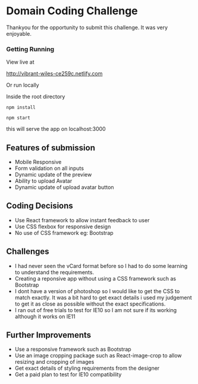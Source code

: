 # Domain Coding Challenge

Thankyou for the opportunity to submit this challenge. It was very enjoyable.

### Getting Running

View live at

http://vibrant-wiles-ce259c.netlify.com

Or run locally

Inside the root directory

```npm install```

```npm start```

this will serve the app on localhost:3000

## Features of submission
* Mobile Responsive
* Form validation on all inputs
* Dynamic update of the preview
* Ability to upload Avatar
* Dynamic update of upload avatar button


## Coding Decisions
* Use React framework to allow instant feedback to user
* Use CSS flexbox for responsive design
* No use of CSS framework eg: Bootstrap

## Challenges
* I had never seen the vCard format before so I had to do some learning to understand the requirements.
* Creating a reponsive app without using a CSS framework such as Bootstrap
* I dont have a version of photoshop so I would like to get the CSS to match exactly. It was a bit hard to get exact details i used my judgement to get it as close as possible without the exact specifications.
* I ran out of free trials to test for IE10 so I am not sure if its working although it works on IE11

## Further Improvements
* Use a responsive framework such as Bootstrap
* Use an image cropping package such as React-image-crop to allow resizing and cropping of images
* Get exact details of styling requirements from the designer
* Get a paid plan to test for IE10 compatibility